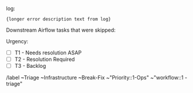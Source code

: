 <!-- Subject format should be: YYYY-MM-DD | task name | Error line from log-->
<!-- example: 2020-05-15 | dbt-non-product-models-run | Database Error in model sheetload_manual_downgrade_dotcom_tracking -->

log: <!-- link to airflow log with error -->

```
{longer error description text from log}
```

Downstream Airflow tasks that were skipped: 
  <!-- list any downstream tasks that were skipped because of this error -->

Urgency:
- [ ] T1 - Needs resolution ASAP
- [ ] T2 - Resolution Required
- [ ] T3 - Backlog
 
/label ~Triage ~Infrastructure ~Break-Fix ~"Priority::1-Ops" ~"workflow::1 - triage"
